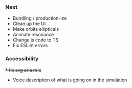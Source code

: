 ### Next 
* Bundling / production-ize 
* Clean up the UI 
* Make orbits ellipticals 
* Animate resonance
* Change js code to TS
* Fix ESLint errors 

### Accessibility
~~* fix svg aria role~~ 
* Voice description of what is going on in the simulation
